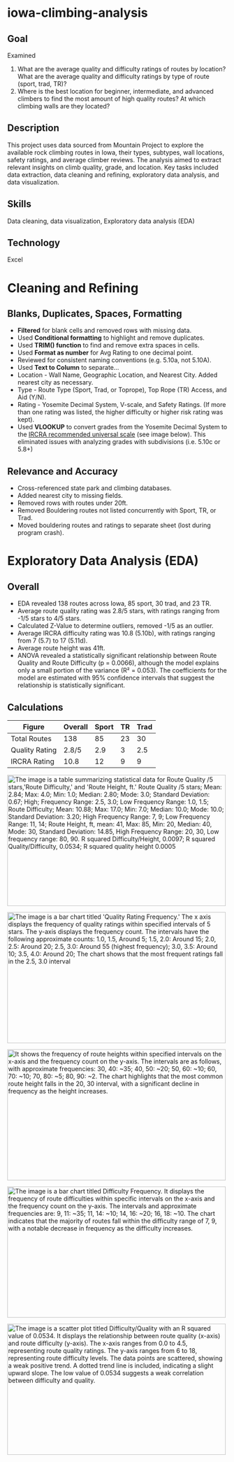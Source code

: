 # iowa-climbing-analysis

## **Goal**
Examined
1. What are the average quality and difficulty ratings of routes by location? What are the average quality and difficulty ratings by type of route (sport, trad, TR)?
2. Where is the best location for beginner, intermediate, and advanced climbers to find the most amount of high quality routes? At which climbing walls are they located?

## Description
This project uses data sourced from Mountain Project to explore the available rock climbing routes in Iowa, their types, subtypes, wall locations, safety ratings, and average climber reviews. The analysis aimed to extract relevant insights on climb quality, grade, and location. Key tasks included data extraction, data cleaning and refining, exploratory data analysis, and data visualization. 

## Skills
Data cleaning, data visualization, Exploratory data analysis (EDA)

## Technology
Excel

# Cleaning and Refining

## Blanks, Duplicates, Spaces, Formatting
- **Filtered** for blank cells and removed rows with missing data.
- Used **Conditional formatting** to highlight and remove duplicates.
- Used **TRIM() function** to find and remove extra spaces in cells.
- Used **Format as number** for Avg Rating to one decimal point.
- Reviewed for consistent naming conventions (e.g. 5.10a, not 5.10A).
- Used **Text to Column** to separate...
-    Location - Wall Name, Geographic Location, and Nearest City. Added nearest city as necessary. 
-    Type - Route Type (Sport, Trad, or Toprope), Top Rope (TR) Access, and Aid (Y/N).
-    Rating - Yosemite Decimal System, V-scale, and Safety Ratings. (If more than one rating was listed, the higher difficulty or higher risk rating was kept).
- Used **VLOOKUP** to convert grades from the Yosemite Decimal System to the [IRCRA recommended universal scale](https://www.ircra.rocks/single-post/2016/09/12/reporting-grades-in-climbing-research) (see image below). This eliminated issues with analyzing grades with subdivisions (i.e. 5.10c or 5.8+)

## Relevance and Accuracy
- Cross-referenced state park and climbing databases.
- Added nearest city to missing fields. 
- Removed rows with routes under 20ft. 
- Removed Bouldering routes not listed concurrently with Sport, TR, or Trad.
-    Moved bouldering routes and ratings to separate sheet (lost during program crash).

# Exploratory Data Analysis (EDA)

## Overall
- EDA revealed 138 routes across Iowa, 85 sport, 30 trad, and 23 TR.
- Average route quality rating was 2.8/5 stars, with ratings ranging from -1/5 stars to 4/5 stars.
-   Calculated Z-Value to determine outliers, removed -1/5 as an outlier.
- Average IRCRA difficulty rating was 10.8 (5.10b), with ratings ranging from 7 (5.7) to 17 (5.11d).
- Average route height was 41ft.
- ANOVA revealed a statistically significant relationship between Route Quality and Route Difficulty (p = 0.0066), although the model explains only a small portion of the variance (R² = 0.053). The coefficients for the model are estimated with 95% confidence intervals that suggest the relationship is statistically significant.

## Calculations

| Figure        |    Overall    |     Sport     |      TR       |     Trad      |
| ------------- | ------------- | ------------- | ------------- | ------------- |
|Total Routes   |      138      |      85       |      23       |      30       |
|Quality Rating |     2.8/5     |      2.9      |       3       |      2.5      |
|IRCRA Rating   |     10.8      |      12       |       9       |      9        |

<img
  src="https://github.com/user-attachments/assets/cddc043d-551c-4c3d-ab15-d02b34f1ad19"
  alt="The image is a table summarizing statistical data for Route Quality /5 stars,'Route Difficulty,' and 'Route Height, ft.' Route Quality /5 stars; Mean: 2.84; Max: 4.0; Min: 1.0; Median: 2.80; Mode: 3.0; Standard Deviation: 0.67; High; Frequency Range: 2.5, 3.0; Low Frequency Range: 1.0, 1.5; Route Difficulty; Mean: 10.88; Max: 17.0; Min: 7.0; Median: 10.0; Mode: 10.0; Standard Deviation: 3.20; High Frequency Range: 7, 9; Low Frequency Range: 11, 14; Route Height, ft, mean: 41, Max: 85, Min: 20, Median: 40, Mode: 30, Standard Deviation: 14.85, High Frequency Range: 20, 30, Low frequency range: 80, 90. R squared Difficulty/Height, 0.0097; R squared Quality/Difficulty, 0.0534; R squared quality height 0.0005"
  width="500"
  height="300" />

<img
  src="https://github.com/user-attachments/assets/6f7b5b49-85cb-4edc-9f33-ad49e7a1dc01"
  alt="The image is a bar chart titled 'Quality Rating Frequency.' The x axis displays the frequency of quality ratings within specified intervals of 5 stars. The y-axis displays the frequency count. The intervals have the following approximate counts: 1.0, 1.5, Around 5; 1.5, 2.0: Around 15; 2.0, 2.5: Around 20; 2.5, 3.0: Around 55 (highest frequency); 3.0, 3.5: Around 10; 3.5, 4.0: Around 20; The chart shows that the most frequent ratings fall in the 2.5, 3.0 interval"
  width="500"
  height="300" />

  <img
  src="https://github.com/user-attachments/assets/17d87f3d-42b7-4506-988a-6c5aca954bee"
  alt="It shows the frequency of route heights within specified intervals on the x-axis and the frequency count on the y-axis. The intervals are as follows, with approximate frequencies: 30, 40: ~35; 40, 50: ~20; 50, 60: ~10; 60, 70: ~10; 70, 80: ~5; 80, 90: ~2. The chart highlights that the most common route height falls in the 20, 30 interval, with a significant decline in frequency as the height increases."
  width="500"
  height="300" />

  <img
  src="https://github.com/user-attachments/assets/a18f0b35-cb4f-44ee-b3e0-7cdb769eadf2"
  alt="The image is a bar chart titled Difficulty Frequency. It displays the frequency of route difficulties within specific intervals on the x-axis and the frequency count on the y-axis. The intervals and approximate frequencies are: 9, 11: ~35; 11, 14: ~10; 14, 16: ~20; 16, 18: ~10. The chart indicates that the majority of routes fall within the difficulty range of 7, 9, with a notable decrease in frequency as the difficulty increases."
  width="500"
  height="300" />

  <img
  src="https://github.com/user-attachments/assets/619f97d2-7c9b-494a-9abe-716e88c09d3f"
  alt="The image is a scatter plot titled Difficulty/Quality with an R squared value of 0.0534. It displays the relationship between route quality (x-axis) and route difficulty (y-axis). The x-axis ranges from 0.0 to 4.5, representing route quality ratings. The y-axis ranges from 6 to 18, representing route difficulty levels. The data points are scattered, showing a weak positive trend. A dotted trend line is included, indicating a slight upward slope. The low value of 0.0534 suggests a weak correlation between difficulty and quality."
  width="500"
  height="300" />
